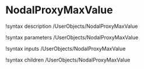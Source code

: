 <!-- MOOSE Documentation Stub: Remove this when content is added. -->

# NodalProxyMaxValue
!syntax description /UserObjects/NodalProxyMaxValue

!syntax parameters /UserObjects/NodalProxyMaxValue

!syntax inputs /UserObjects/NodalProxyMaxValue

!syntax children /UserObjects/NodalProxyMaxValue
